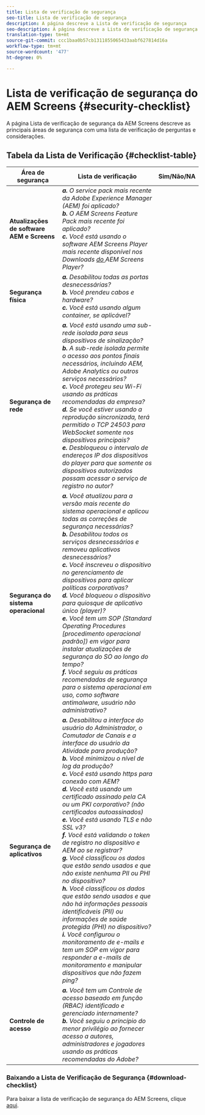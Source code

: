 ```yaml
---
title: Lista de verificação de segurança
seo-title: Lista de verificação de segurança
description: A página descreve a Lista de verificação de segurança
seo-description: A página descreve a Lista de verificação de segurança
translation-type: tm+mt
source-git-commit: ccc1baa0b57cb1311855065433aabf627814d16a
workflow-type: tm+mt
source-wordcount: '477'
ht-degree: 0%

---
```



# Lista de verificação de segurança do AEM Screens {#security-checklist}

A página Lista de verificação de segurança da AEM Screens descreve as principais áreas de segurança com uma lista de verificação de perguntas e considerações.

## Tabela da Lista de Verificação {#checklist-table}

| **Área de segurança** | **Lista de verificação** | **Sim/Não/NA** |
|---|---|---|
| **Atualizações de software AEM e Screens** | ***a.*** *O service pack mais recente da Adobe Experience Manager (AEM) foi aplicado?* <br>***b.***  *O AEM Screens Feature Pack mais recente foi aplicado?* <br>***c.*** *Você está usando o software AEM Screens Player mais recente disponível nos Downloads [ do ](https://download.macromedia.com/screens/)AEM Screens Player?* |
| **Segurança física** | ***a.*** *Desabilitou todas as portas desnecessárias?* <br>***b.***  *Você prendeu cabos e hardware?* <br>***c.*** *Você está usando algum container, se aplicável?* |
| **Segurança de rede** | ***a.*** *Você está usando uma sub-rede isolada para seus dispositivos de sinalização?* <br>***b.***  *A sub-rede isolada permite o acesso aos pontos finais necessários, incluindo AEM, Adobe Analytics ou outros serviços necessários?* <br>***c.*** *Você protegeu seu Wi-Fi usando as práticas recomendadas da empresa?* <br>***d.*** *Se você estiver usando a reprodução sincronizada, terá permitido o TCP 24503 para WebSocket somente nos dispositivos principais?* <br>***e.*** *Desbloqueou o intervalo de endereços IP dos dispositivos do player para que somente os dispositivos autorizados possam acessar o serviço de registro no autor?* |
| **Segurança do sistema operacional** | ***a.*** *Você atualizou para a versão mais recente do sistema operacional e aplicou todas as correções de segurança necessárias?* <br>***b.*** *Desabilitou todos os serviços desnecessários e removeu aplicativos desnecessários?* <br>***c.*** *Você inscreveu o dispositivo no gerenciamento de dispositivos para aplicar políticas corporativas?* <br>***d.*** *Você bloqueou o dispositivo para quiosque de aplicativo único (player)?* <br>***e.*** *Você tem um SOP (Standard Operating Procedures [procedimento operacional padrão]) em vigor para instalar atualizações de segurança do SO ao longo do tempo?*<br>***f.*** *Você seguiu as práticas recomendadas de segurança para o sistema operacional em uso, como software antimalware, usuário não administrativo?* |
| **Segurança de aplicativos** | ***a.*** *Desabilitou a interface do usuário do Administrador, o Comutador de Canais e a interface do usuário da Atividade para produção?* <br>***b.*** *Você minimizou o nível de log da produção?* <br>***c.*** *Você está usando https para conexão com AEM?* <br>***d.*** *Você está usando um certificado assinado pela CA ou um PKI corporativo? (não certificados autoassinados)*<br>***e.*** *Você está usando TLS e não SSL v3?*<br>***f.*** *Você está validando o token de registro no dispositivo e AEM ao se registrar?*<br> ***g.*** *Você classificou os dados que estão sendo usados e que não existe nenhuma PII ou PHI no dispositivo?*<br> ***h.*** *Você classificou os dados que estão sendo usados e que não há informações pessoais identificáveis (PII) ou informações de saúde protegida (PHI) no dispositivo?*<br> ***i.*** *Você configurou o monitoramento de e-mails e tem um SOP em vigor para responder a e-mails de monitoramento e manipular dispositivos que não fazem ping?* |
| **Controle de acesso** | ***a.*** *Você tem um Controle de acesso baseado em função (RBAC) identificado e gerenciado internamente?* <br>***b.*** *Você seguiu o princípio do menor privilégio ao fornecer acesso a autores, administradores e jogadores usando as práticas recomendadas do Adobe?* |

### Baixando a Lista de Verificação de Segurança {#download-checklist}

Para baixar a lista de verificação de segurança do AEM Screens, clique [aqui](/help/user-guide/assets/AEMScreens-SecurityChecklist.pdf).